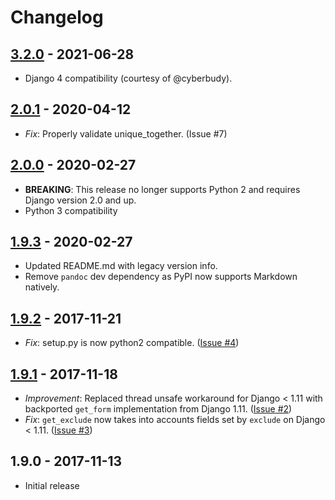 # Changelog

## [3.2.0] - 2021-06-28
 - Django 4 compatibility (courtesy of @cyberbudy).

## [2.0.1] - 2020-04-12
 - _Fix_: Properly validate unique_together. (Issue #7)

## [2.0.0] - 2020-02-27
 - **BREAKING**: This release no longer supports Python 2 and requires Django version 2.0 and up.
 - Python 3 compatibility

## [1.9.3] - 2020-02-27
- Updated README.md with legacy version info.
- Remove `pandoc` dev dependency as PyPI now supports Markdown natively.

## [1.9.2] - 2017-11-21
- _Fix_: setup.py is now python2 compatible. ([Issue #4])

## [1.9.1] - 2017-11-18
- _Improvement_: Replaced thread unsafe workaround for Django < 1.11 with backported `get_form` implementation from Django 1.11. ([Issue #2])
- _Fix_: `get_exclude` now takes into accounts fields set by `exclude` on Django < 1.11. ([Issue #3])

## 1.9.0 - 2017-11-13
- Initial release

[3.2.0]: https://github.com/inueni/django-subadmin/compare/v2.0.1...v3.2.0
[2.0.1]: https://github.com/inueni/django-subadmin/compare/v2.0.0...v2.0.1
[2.0.0]: https://github.com/inueni/django-subadmin/compare/v1.9.3...v2.0.0
[1.9.3]: https://github.com/inueni/django-subadmin/compare/v1.9.2...v1.9.3
[1.9.2]: https://github.com/inueni/django-subadmin/compare/v1.9.1...v1.9.2
[1.9.1]: https://github.com/inueni/django-subadmin/compare/v1.9.0...v1.9.1
[Issue #2]: https://github.com/inueni/django-subadmin/issues/2
[Issue #3]: https://github.com/inueni/django-subadmin/issues/3
[Issue #4]: https://github.com/inueni/django-subadmin/issues/4